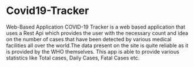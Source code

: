 # Covid19-Tracker
Web-Based Application 
COVID-19 Tracker is a web based application that uses a Rest Api which provides the user with the necessary count and idea on the number of cases that have been detected by various medical facilities all over the world.The data present on the site is quite reliable as it is provided by the WHO themselves. This app is able to provide various statistics like Total cases, Daily Cases, Fatal Cases etc.
